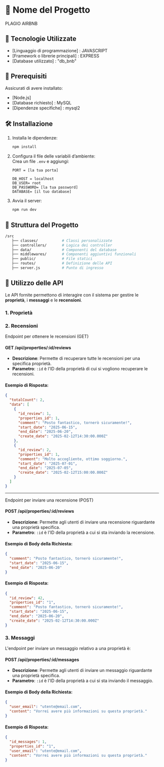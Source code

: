 # 📌 Nome del Progetto

PLAGIO AIRBNB

## 🚀 Tecnologie Utilizzate

- [Linguaggio di programmazione] : JAVASCRIPT
- [Framework o librerie principali] : EXPRESS
- [Database utilizzato] : "db_bnb"

## 🔧 Prerequisiti

Assicurati di avere installato:

- [Node.js]
- [Database richiesto] : MySQL
- [Dipendenze specifiche] : mysql2

## 🛠️ Installazione

1. Installa le dipendenze:

   ```bash
   npm install
   ```

2. Configura il file delle variabili d’ambiente:  
   Crea un file `.env` e aggiungi:

   ```env
   PORT = [la tua porta]

   DB_HOST = localhost
   DB_USER= root
   DB_PASSWORD= [la tua password]
   DATABASE= [il tuo database]
   ```

3. Avvia il server:
   ```bash
   npm run dev
   ```

## 📂 Struttura del Progetto

```bash
/src
   ├── classes/           # Classi personalizzate
   ├── controllers/       # Logica dei controller
   ├── data/              # Componenti del database
   ├── middlewares/       # Componenti aggiuntivi funzionali
   ├── public/            # File statici
   ├── routes/            # Definizione delle API
   ├── server.js          # Punto di ingresso

```

## 📡 Utilizzo delle API

Le API fornite permettono di interagire con il sistema per gestire le **proprietà**, i **messaggi** e le **recensioni**.

### 1. **Proprietà**

### 2. **Recensioni**

Endpoint per ottenere le recensioni (GET)

#### **GET /api/properties/:id/reviews**

- **Descrizione**: Permette di recuperare tutte le recensioni per una specifica proprietà.
- **Parametro**: `:id` è l'ID della proprietà di cui si vogliono recuperare le recensioni.

#### **Esempio di Risposta**:

```json
{
  "totalCount": 2,
  "data": [
    {
      "id_review": 1,
      "properties_id": 1,
      "comment": "Posto fantastico, tornerò sicuramente!",
      "start_date": "2025-06-15",
      "end_date": "2025-06-20",
      "create_date": "2025-02-12T14:30:00.000Z"
    },
    {
      "id_review": 2,
      "properties_id": 1,
      "comment": "Molto accogliente, ottimo soggiorno.",
      "start_date": "2025-07-01",
      "end_date": "2025-07-05",
      "create_date": "2025-02-12T15:00:00.000Z"
    }
  ]
}
```

---

Endpoint per inviare una recensione (POST)

#### **POST /api/properties/:id/reviews**

- **Descrizione**: Permette agli utenti di inviare una recensione riguardante una proprietà specifica.
- **Parametro**: `:id` è l'ID della proprietà a cui si sta inviando la recensione.

#### **Esempio di Body della Richiesta**:

```json
{
  "comment": "Posto fantastico, tornerò sicuramente!",
  "start_date": "2025-06-15",
  "end_date": "2025-06-20"
}
```

#### **Esempio di Risposta**:

```json
{
  "id_review": 42,
  "properties_id": "1",
  "comment": "Posto fantastico, tornerò sicuramente!",
  "start_date": "2025-06-15",
  "end_date": "2025-06-20",
  "create_date": "2025-02-12T14:30:00.000Z"
}
```

### 3. **Messaggi**

L'endpoint per inviare un messaggio relativo a una proprietà è:

#### **POST /api/properties/:id/messages**

- **Descrizione**: Permette agli utenti di inviare un messaggio riguardante una proprietà specifica.
- **Parametro**: `:id` è l'ID della proprietà a cui si sta inviando il messaggio.

#### **Esempio di Body della Richiesta**:

```json
{
  "user_email": "utente@email.com",
  "content": "Vorrei avere più informazioni su questa proprietà."
}
```

#### **Esempio di Risposta**:

```json
{
  "id_messages": 1,
  "properties_id": "1",
  "user_email": "utente@email.com",
  "content": "Vorrei avere più informazioni su questa proprietà."
}
```

